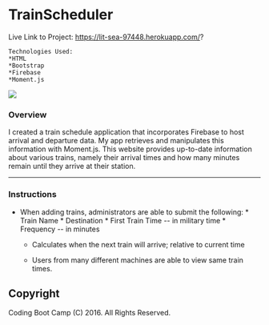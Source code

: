# TrainScheduler
Live Link to Project: https://lit-sea-97448.herokuapp.com/?

~~~~~
Technologies Used:
*HTML
*Bootstrap
*Firebase
*Moment.js
~~~~~
![](http://i.giphy.com/25dRLj67pGZUs.gif)

### Overview
I created a train schedule application that incorporates Firebase to host arrival and departure data. My app retrieves and manipulates this information with Moment.js. This website provides up-to-date information about various trains, namely their arrival times and how many minutes remain until they arrive at their station.

-----
### Instructions
* When adding trains, administrators are able to submit the following:
		* Train Name
		* Destination 
		* First Train Time -- in military time
		* Frequency -- in minutes

	* Calculates when the next train will arrive; relative to current time

	* Users from many different machines are able to view same train times.

## Copyright
Coding Boot Camp (C) 2016. All Rights Reserved.
